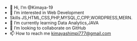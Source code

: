 - 👋 Hi, I’m @Kimaya-19
- 👀 I’m interested in Web Development
- Skills JS,HTML,CSS,PHP,MYSQL,C,CPP,WORDPRESS,MERN.
- 🌱 I’m currently learning Data Analytics,JAVA
- 💞️ I’m looking to collaborate on GitHub
- 📫 How to reach me kimayashimpi777@gmail.com

<!---
Kimaya-19/Kimaya-19 is a ✨ special ✨ repository because its `README.md` (this file) appears on your GitHub profile.
You can click the Preview link to take a look at your changes.
--->
